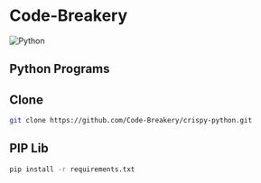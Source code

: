 # Code-Breakery

![Python](https://img.shields.io/badge/Python-3-brightgreen)






## Python Programs



## Clone
```bash
git clone https://github.com/Code-Breakery/crispy-python.git
```
## PIP Lib
```bash
pip install -r requirements.txt
```



